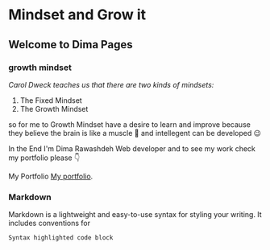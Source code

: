 # Mindset and Grow it 
## Welcome to **Dima** Pages
### growth mindset

*Carol Dweck teaches us that there are two kinds of mindsets:*

1. The Fixed Mindset
2. The Growth Mindset

so for me to Growth Mindset 
have a desire to learn and improve because they believe the brain is like a muscle :muscle: and intellegent can be developed :wink:

In the End I'm Dima Rawashdeh Web developer and to see my work check my portfolio please :point_down:

My Portfolio [My portfolio](https://dima-br.github.io/DimaPortfolio/).
### Markdown

Markdown is a lightweight and easy-to-use syntax for styling your writing. It includes conventions for

```markdown
Syntax highlighted code block


